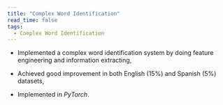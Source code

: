 ```yaml
---
title: "Complex Word Identification"
read_time: false
tags:
  - Complex Word Identification
---
```


* Implemented a complex word identification system by doing feature engineering and information extracting,

* Achieved good improvement in both English (15%) and Spanish (5%) datasets,

* Implemented in *PyTorch*.

